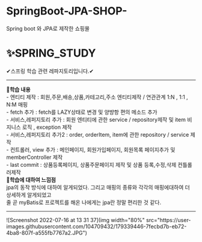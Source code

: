 # SpringBoot-JPA-SHOP-
Spring boot 와 JPA로 제작한 쇼핑몰 
# ✨SPRING_STUDY
✔스프링 학습 관련 레파지토리입니다.✔
<hr>
<b>🎈학습 내용</b><br>
- 엔티티 제작 : 회원,주문,배송,상품,카테고리,주소 엔티티제작 / 연관관계 1:N , 1:1 , N:M 매핑<br>
- fetch 추가 : fetch를 LAZY상태로 변경 및 양뱡항 편의 메소드 추가<br>
- 서비스,레퍼지토리 추가 : 회원 엔티티에 관한 service / repository제작 및 item 비지니스 로직 , exception 제작<br>
- 서비스,레퍼지토리 추가2 : order, orderItem, item에 관한 repository / service 제작 <br>
- 컨트롤러, view 추가 : 메인페이지, 회원가입페이지, 회원목록 페이지추가 및 memberController 제작<br>
- last commit : 상품등록페이지, 상품주문페이지 제작 및 상품 등록,수정,삭제 컨틀롤러제작<br>
<b>🎈학습에 대하여 느낌점</b><br>
jpa의 동작 방식에 대하여 알게되었다. 그리고 매핑의 종류와 각각의 매핑에대하여 더 상세하게 알게되었고<br>
줄 곧 myBatis로 프로젝트를 해온 나에게는 jpa란 정말 편리한 것 같다.
  <hr>
![Screenshot 2022-07-16 at 13 31 37](img width="80%" src="https://user-images.githubusercontent.com/104709432/179339446-7fecbd7b-eb72-4ba8-807f-a555fb7767a2.JPG")

